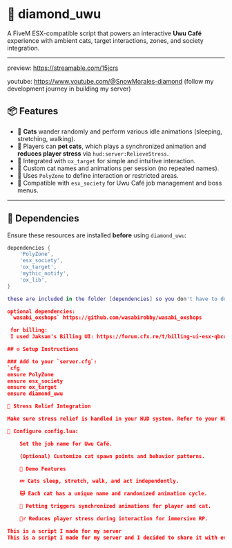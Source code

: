 # 💎 diamond_uwu

A FiveM ESX-compatible script that powers an interactive **Uwu Café** experience with ambient cats, target interactions, zones, and society integration.

---

preview: https://streamable.com/15jcrs

youtube: https://www.youtube.com/@SnowMorales-diamond (follow my development journey in building my server)

## 📦 Features

- 🐾 **Cats** wander randomly and perform various idle animations (sleeping, stretching, walking).
- 🐾 Players can **pet cats**, which plays a synchronized animation and **reduces player stress** via `hud:server:RelieveStress`.
- 🎯 Integrated with `ox_target` for simple and intuitive interaction.
- 🧠 Custom cat names and animations per session (no repeated names).
- 📍 Uses `PolyZone` to define interaction or restricted areas.
- 🏢 Compatible with `esx_society` for Uwu Café job management and boss menus.

---

## 🧰 Dependencies

Ensure these resources are installed **before** using `diamond_uwu`:

```lua
dependencies {
    'PolyZone',
    'esx_society',
    'ox_target',
    'mythic_notify',
    'ox_lib',
}

these are included in the folder [dependencies] so you don't have to download it anymore.

optional dependencies:
 `wasabi_oxshops` https://github.com/wasabirobby/wasabi_oxshops

 for billing:
 I used Jaksam's Billing UI: https://forum.cfx.re/t/billing-ui-esx-qbcore-bill-players-by-clicking-on-their-character/2715913

## ⚙️ Setup Instructions

### Add to your `server.cfg`:
`cfg
ensure PolyZone  
ensure esx_society  
ensure ox_target  
ensure diamond_uwu 

🧠 Stress Relief Integration

Make sure stress relief is handled in your HUD system. Refer to your HUD documentation if you have stress enabled.

🔧 Configure config.lua:

    Set the job name for Uwu Café.

    (Optional) Customize cat spawn points and behavior patterns.

    🎥 Demo Features

    💤 Cats sleep, stretch, walk, and act independently.

    🐱 Each cat has a unique name and randomized animation cycle.

    🤲 Petting triggers synchronized animations for player and cat.

    🧘‍♂️ Reduces player stress during interaction for immersive RP.

This is a script I made for my server
This is a script I made for my server and I decided to share it with everyone. You are allowed to submit a pull request and make changes just don't distribute this without my permission.
